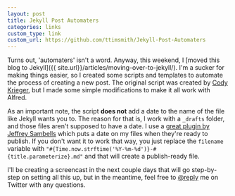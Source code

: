```yaml
---
layout: post
title: Jekyll Post Automaters
categories: links
custom_type: link
custom_url: https://github.com/ttimsmith/Jekyll-Post-Automaters
---
```

Turns out, 'automaters' isn't a word. Anyway, this weekend, I [moved this blog to Jekyll]({{ site.url}}/articles/moving-over-to-jekyll/). I'm a sucker for making things easier, so I created some scripts and templates to automate the process of creating a new post. The original script was created by [Cody Krieger](http://blog.codykrieger.com/), but I made some simple modifications to make it all work with Alfred. 

As an important note, the script **does not** add a date to the name of the file like Jekyll wants you to. The reason for that is, I work with a `_drafts` folder, and those files aren't supposed to have a date. I use a [great plugin by Jeffrey Sambells](http://jeffreysambells.com/2013/02/01/jekyll-draft-publishing-plugin) which puts a date on my files when they're ready to publish.  If you don't want it to work that way, you just replace the `filename` variable with `"#{Time.now.strftime('%Y-%m-%d')}-#{title.parameterize}.md"` and that will create a publish-ready file.

I'll be creating a screencast in the next couple days that will go step-by-step on setting all this up, but in the meantime, feel free to [@reply](https://twitter.com/ttimsmith) me on Twitter with any questions.  